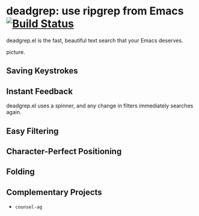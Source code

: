 # deadgrep: use ripgrep from Emacs [![Build Status](https://travis-ci.org/Wilfred/deadgrep.svg?branch=master)](https://travis-ci.org/Wilfred/deadgrep)

deadgrep.el is the fast, beautiful text search that your Emacs
deserves.

picture.

## Saving Keystrokes

## Instant Feedback

deadgrep.el uses a spinner, and any change in filters immediately
searches again.

## Easy Filtering

## Character-Perfect Positioning

## Folding

## Complementary Projects

* `counsel-ag`
